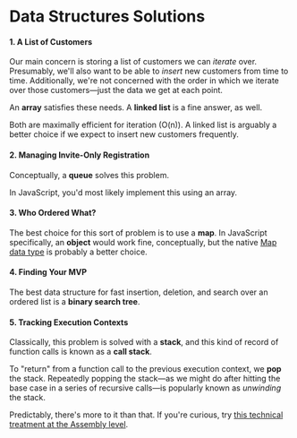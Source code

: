 # Data Structures Solutions

#### 1. A List of Customers

Our main concern is storing a list of customers we can _iterate_ over. Presumably, we'll also want to be able to _insert_ new customers from time to time. Additionally, we're not concerned with the order in which we iterate over those customers—just the data we get at each point.

An **array** satisfies these needs. A **linked list** is a fine answer, as well.

Both are maximally efficient for iteration (O(n)). A linked list is arguably a better choice if we expect to insert new customers frequently.

#### 2. Managing Invite-Only Registration

Conceptually, a **queue** solves this problem. 

In JavaScript, you'd most likely implement this using an array.

#### 3. Who Ordered What?

The best choice for this sort of problem is to use a **map**. In JavaScript specifically, an **object** would work fine, conceptually, but the native [Map data type](https://developer.mozilla.org/en-US/docs/Web/JavaScript/Reference/Global_Objects/Map) is probably a better choice.

#### 4. Finding Your MVP

The best data structure for fast insertion, deletion, and search over an ordered list is a **binary search tree**.

#### 5. Tracking Execution Contexts

Classically, this problem is solved with a **stack**, and this kind of record of function calls is known as a **call stack**.

To "return" from a function call to the previous execution context, we **pop** the stack. Repeatedly popping the stack—as we might do after hitting the base case in a series of recursive calls—is popularly known as _unwinding_ the stack.

Predictably, there's more to it than that. If you're curious, try [this technical treatment at the Assembly level](https://www.cs.umd.edu/class/sum2003/cmsc311/Notes/Mips/stack.html).
